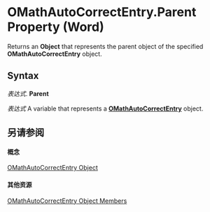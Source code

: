 
# OMathAutoCorrectEntry.Parent Property (Word)

Returns an  **Object** that represents the parent object of the specified **OMathAutoCorrectEntry** object.


## Syntax

 _表达式_. **Parent**

 _表达式_ A variable that represents a **[OMathAutoCorrectEntry](477e0077-ba5c-ca81-1aaf-20b941bd2a15.md)** object.


## 另请参阅


#### 概念


[OMathAutoCorrectEntry Object](477e0077-ba5c-ca81-1aaf-20b941bd2a15.md)
#### 其他资源


[OMathAutoCorrectEntry Object Members](http://msdn.microsoft.com/library/28671f1b-5d44-d42a-3c03-0ae7bed7762d%28Office.15%29.aspx)